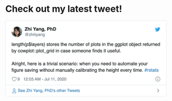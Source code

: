 Check out my latest tweet\!
================

![test](README_files/figure-gfm/unnamed-chunk-1-1.png)<!-- -->
